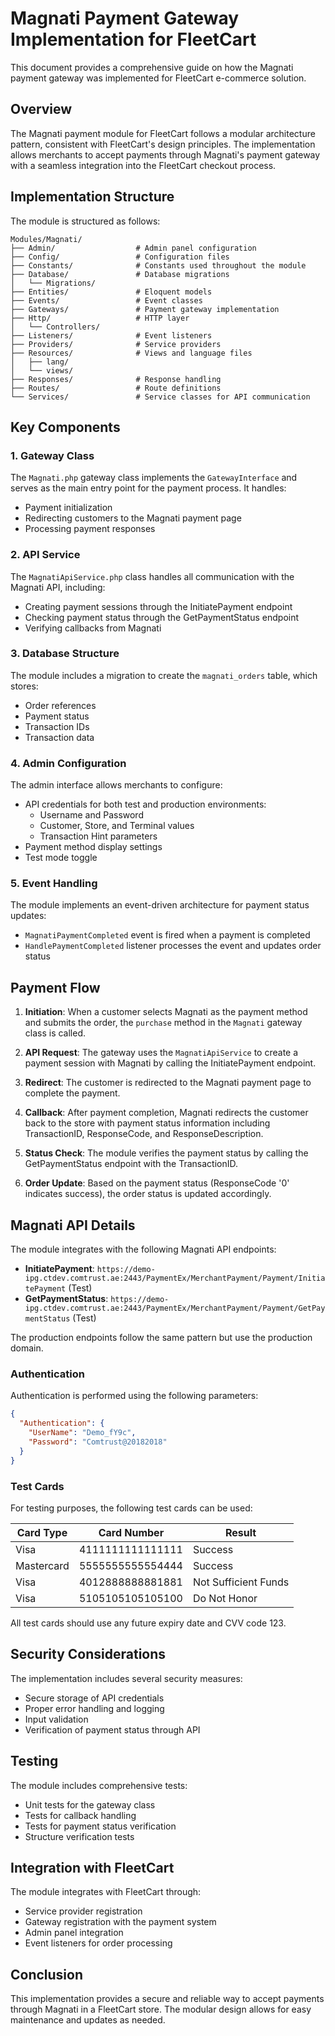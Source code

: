# Magnati Payment Gateway Implementation for FleetCart

This document provides a comprehensive guide on how the Magnati payment gateway was implemented for FleetCart e-commerce solution.

## Overview

The Magnati payment module for FleetCart follows a modular architecture pattern, consistent with FleetCart's design principles. The implementation allows merchants to accept payments through Magnati's payment gateway with a seamless integration into the FleetCart checkout process.

## Implementation Structure

The module is structured as follows:

```
Modules/Magnati/
├── Admin/                  # Admin panel configuration
├── Config/                 # Configuration files
├── Constants/              # Constants used throughout the module
├── Database/               # Database migrations
│   └── Migrations/
├── Entities/               # Eloquent models
├── Events/                 # Event classes
├── Gateways/               # Payment gateway implementation
├── Http/                   # HTTP layer
│   └── Controllers/
├── Listeners/              # Event listeners
├── Providers/              # Service providers
├── Resources/              # Views and language files
│   ├── lang/
│   └── views/
├── Responses/              # Response handling
├── Routes/                 # Route definitions
└── Services/               # Service classes for API communication
```

## Key Components

### 1. Gateway Class

The `Magnati.php` gateway class implements the `GatewayInterface` and serves as the main entry point for the payment process. It handles:

- Payment initialization
- Redirecting customers to the Magnati payment page
- Processing payment responses

### 2. API Service

The `MagnatiApiService.php` class handles all communication with the Magnati API, including:

- Creating payment sessions through the InitiatePayment endpoint
- Checking payment status through the GetPaymentStatus endpoint
- Verifying callbacks from Magnati

### 3. Database Structure

The module includes a migration to create the `magnati_orders` table, which stores:

- Order references
- Payment status
- Transaction IDs
- Transaction data

### 4. Admin Configuration

The admin interface allows merchants to configure:

- API credentials for both test and production environments:
  - Username and Password
  - Customer, Store, and Terminal values
  - Transaction Hint parameters
- Payment method display settings
- Test mode toggle

### 5. Event Handling

The module implements an event-driven architecture for payment status updates:

- `MagnatiPaymentCompleted` event is fired when a payment is completed
- `HandlePaymentCompleted` listener processes the event and updates order status

## Payment Flow

1. **Initiation**: When a customer selects Magnati as the payment method and submits the order, the `purchase` method in the `Magnati` gateway class is called.

2. **API Request**: The gateway uses the `MagnatiApiService` to create a payment session with Magnati by calling the InitiatePayment endpoint.

3. **Redirect**: The customer is redirected to the Magnati payment page to complete the payment.

4. **Callback**: After payment completion, Magnati redirects the customer back to the store with payment status information including TransactionID, ResponseCode, and ResponseDescription.

5. **Status Check**: The module verifies the payment status by calling the GetPaymentStatus endpoint with the TransactionID.

6. **Order Update**: Based on the payment status (ResponseCode '0' indicates success), the order status is updated accordingly.

## Magnati API Details

The module integrates with the following Magnati API endpoints:

- **InitiatePayment**: `https://demo-ipg.ctdev.comtrust.ae:2443/PaymentEx/MerchantPayment/Payment/InitiatePayment` (Test)
- **GetPaymentStatus**: `https://demo-ipg.ctdev.comtrust.ae:2443/PaymentEx/MerchantPayment/Payment/GetPaymentStatus` (Test)

The production endpoints follow the same pattern but use the production domain.

### Authentication

Authentication is performed using the following parameters:

```json
{
  "Authentication": {
    "UserName": "Demo_fY9c",
    "Password": "Comtrust@20182018"
  }
}
```

### Test Cards

For testing purposes, the following test cards can be used:

| Card Type | Card Number | Result |
|-----------|-------------|--------|
| Visa | 4111111111111111 | Success |
| Mastercard | 5555555555554444 | Success |
| Visa | 4012888888881881 | Not Sufficient Funds |
| Visa | 5105105105105100 | Do Not Honor |

All test cards should use any future expiry date and CVV code 123.

## Security Considerations

The implementation includes several security measures:

- Secure storage of API credentials
- Proper error handling and logging
- Input validation
- Verification of payment status through API

## Testing

The module includes comprehensive tests:

- Unit tests for the gateway class
- Tests for callback handling
- Tests for payment status verification
- Structure verification tests

## Integration with FleetCart

The module integrates with FleetCart through:

- Service provider registration
- Gateway registration with the payment system
- Admin panel integration
- Event listeners for order processing

## Conclusion

This implementation provides a secure and reliable way to accept payments through Magnati in a FleetCart store. The modular design allows for easy maintenance and updates as needed.
